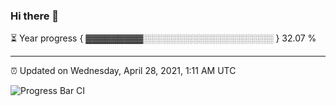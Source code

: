 ### Hi there 👋

⏳ Year progress { ▓▓▓▓▓▓▓▓▓░░░░░░░░░░░░░░░░░░░░░ } 32.07 %

---

⏰ Updated on Wednesday, April 28, 2021, 1:11 AM UTC

![Progress Bar CI](https://github.com/arthurbuhl/arthurbuhl/workflows/Progress%20Bar%20CI/badge.svg)
